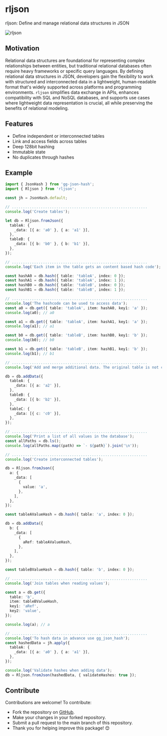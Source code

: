 # rljson

rljson: Define and manage relational data structures in JSON

![rljson](https://github.com/inlavigo/rljson/raw/main/rljson.webp)

## Motivation

Relational data structures are foundational for representing complex
relationships between entities, but traditional relational databases often
require heavy frameworks or specific query languages. By defining relational
data structures in JSON, developers gain the flexibility to work with structured
and interconnected data in a lightweight, human-readable format that's widely
supported across platforms and programming environments. `rljson` simplifies
data exchange in APIs, enhances compatibility with SQL and NoSQL databases, and
supports use cases where lightweight data representation is crucial, all while
preserving the benefits of relational modeling.

## Features

- Define independent or interconnected tables
- Link and access fields across tables
- Deep 128bit hashing
- Immutable state
- No duplicates through hashes

## Example

```typescript
import { JsonHash } from 'gg-json-hash';
import { Rljson } from 'rljson';

const jh = JsonHash.default;

// .............................................................
console.log('Create tables');

let db = Rljson.fromJson({
  tableA: {
    _data: [{ a: 'a0' }, { a: 'a1' }],
  },
  tableB: {
    _data: [{ b: 'b0' }, { b: 'b1' }],
  },
});

// .............................................................
console.log('Each item in the table gets an content based hash code');

const hashA0 = db.hash({ table: 'tableA', index: 0 });
const hashA1 = db.hash({ table: 'tableA', index: 1 });
const hashB0 = db.hash({ table: 'tableB', index: 0 });
const hashB1 = db.hash({ table: 'tableB', index: 1 });

// .............................................................
console.log('The hashcode can be used to access data');
const a0 = db.get({ table: 'tableA', item: hashA0, key1: 'a' });
console.log(a0); // a0

const a1 = db.get({ table: 'tableA', item: hashA1, key1: 'a' });
console.log(a1); // a1

const b0 = db.get({ table: 'tableB', item: hashB0, key1: 'b' });
console.log(b0); // b0

const b1 = db.get({ table: 'tableB', item: hashB1, key1: 'b' });
console.log(b1); // b1

// .............................................................
console.log('Add and merge additional data. The original table is not changed');

db = db.addData({
  tableA: {
    _data: [{ a: 'a2' }],
  },
  tableB: {
    _data: [{ b: 'b2' }],
  },
  tableC: {
    _data: [{ c: 'c0' }],
  },
});

// .............................................................
console.log('Print a list of all values in the database');
const allPaths = db.ls();
console.log(allPaths.map((path) => `- ${path}`).join('\n'));

// .............................................................
console.log('Create interconnected tables');

db = Rljson.fromJson({
  a: {
    _data: [
      {
        value: 'a',
      },
    ],
  },
});

const tableAValueHash = db.hash({ table: 'a', index: 0 });

db = db.addData({
  b: {
    _data: [
      {
        aRef: tableAValueHash,
      },
    ],
  },
});

const tableBValueHash = db.hash({ table: 'b', index: 0 });

// .............................................................
console.log('Join tables when reading values');

const a = db.get({
  table: 'b',
  item: tableBValueHash,
  key1: 'aRef',
  key2: 'value',
});

console.log(a); // a

// .............................................................
console.log('To hash data in advance use gg_json_hash');
const hashedData = jh.apply({
  tableA: {
    _data: [{ a: 'a0' }, { a: 'a1' }],
  },
});

console.log('Validate hashes when adding data');
db = Rljson.fromJson(hashedData, { validateHashes: true });
```

## Contribute

Contributions are welcome! To contribute:

- Fork the repository on [GitHub](https://github.com/inlavigo/rljson-js.git).
- Make your changes in your forked repository.
- Submit a pull request to the main branch of this repository.
- Thank you for helping improve this package! 😊
